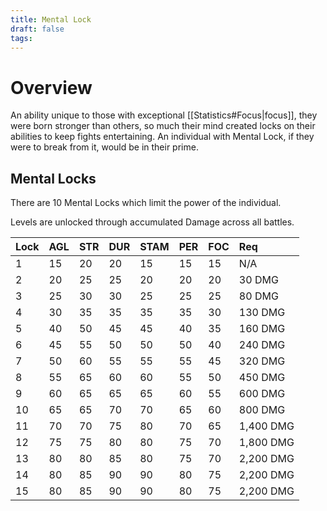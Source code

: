 ```yaml
---
title: Mental Lock
draft: false
tags:
---
```


# Overview

An ability unique to those with exceptional [[Statistics#Focus|focus]], they were born stronger than others, so much their mind created locks on their abilities to keep fights entertaining. An individual with Mental Lock, if they were to break from it, would be in their prime.

## Mental Locks

There are 10 Mental Locks which limit the power of the individual.

Levels are unlocked through accumulated Damage across all battles.

| Lock | AGL | STR | DUR | STAM | PER | FOC | Req       |
| ---- | --- | --- | --- | ---- | --- | --- | :-------- |
| 1    | 15  | 20  | 20  | 15   | 15  | 15  | N/A       |
| 2    | 20  | 25  | 25  | 20   | 20  | 20  | 30 DMG    |
| 3    | 25  | 30  | 30  | 25   | 25  | 25  | 80 DMG    |
| 4    | 30  | 35  | 35  | 35   | 35  | 30  | 130 DMG   |
| 5    | 40  | 50  | 45  | 45   | 40  | 35  | 160 DMG   |
| 6    | 45  | 55  | 50  | 50   | 50  | 40  | 240 DMG   |
| 7    | 50  | 60  | 55  | 55   | 55  | 45  | 320 DMG   |
| 8    | 55  | 65  | 60  | 60   | 55  | 50  | 450 DMG   |
| 9    | 60  | 65  | 65  | 65   | 60  | 55  | 600 DMG   |
| 10   | 65  | 65  | 70  | 70   | 65  | 60  | 800 DMG   |
| 11   | 70  | 70  | 75  | 80   | 70  | 65  | 1,400 DMG |
| 12   | 75  | 75  | 80  | 80   | 75  | 70  | 1,800 DMG |
| 13   | 80  | 80  | 85  | 80   | 75  | 70  | 2,200 DMG |
| 14   | 80  | 85  | 90  | 90   | 80  | 75  | 2,200 DMG |
| 15   | 80  | 85  | 90  | 90   | 80  | 75  | 2,200 DMG |
